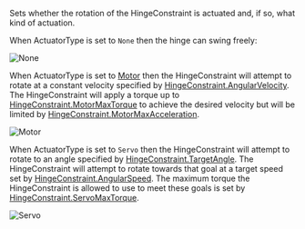 Sets whether the rotation of the HingeConstraint is actuated and, if so, what kind of actuation.

When ActuatorType is set to `None` then the hinge can swing freely:

![None](https://developer.roblox.com/assets/blt79ffbb7926c74991/HingeConstraintNone.gif)

When ActuatorType is set to [Motor](https://developer.roblox.com/en-us/api-reference/class/Motor) then the HingeConstraint will attempt to rotate at a constant velocity specified by [HingeConstraint.AngularVelocity](https://developer.roblox.com/en-us/api-reference/property/HingeConstraint/AngularVelocity). The HingeConstraint will apply a torque up to [HingeConstraint.MotorMaxTorque](https://developer.roblox.com/en-us/api-reference/property/HingeConstraint/MotorMaxTorque) to achieve the desired velocity but will be limited by [HingeConstraint.MotorMaxAcceleration](https://developer.roblox.com/en-us/api-reference/property/HingeConstraint/MotorMaxAcceleration).

![Motor](https://developer.roblox.com/assets/blt41b9a99739a65a1d/HingeConstraintMotor.gif)

When ActuatorType is set to `Servo` then the HingeConstraint will attempt to rotate to an angle specified by [HingeConstraint.TargetAngle](https://developer.roblox.com/en-us/api-reference/property/HingeConstraint/TargetAngle). The HingeConstraint will attempt to rotate towards that goal at a target speed set by [HingeConstraint.AngularSpeed](https://developer.roblox.com/en-us/api-reference/property/HingeConstraint/AngularSpeed). The maximum torque the HingeConstraint is allowed to use to meet these goals is set by [HingeConstraint.ServoMaxTorque](https://developer.roblox.com/en-us/api-reference/property/HingeConstraint/ServoMaxTorque).

![Servo](https://developer.roblox.com/assets/blt30faa18cf5f31d5c/HingeConstraintServo.gif)